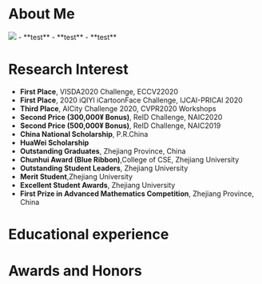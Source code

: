 # About Me
<img class="profile-picture" src="https://orienttraveller.github.io/sfr2.jpg">
- **test**
- **test**
- **test**


# Research Interest
- **First Place**, VISDA2020 Challenge, ECCV22020
- **First Place**, 2020 iQIYI iCartoonFace Challenge, IJCAI-PRICAI 2020
- **Third Place**, AICity Challenge 2020, CVPR2020 Workshops
- **Second Price (300,000¥ Bonus)**, ReID Challenge, NAIC2020
- **Second Price (500,000¥ Bonus)**, ReID Challenge, NAIC2019
- **China National Scholarship**, P.R.China
- **HuaWei Scholarship**
- **Outstanding Graduates**, Zhejiang Province, China
- **Chunhui Award (Blue Ribbon)**,College of CSE, Zhejiang University
- **Outstanding Student Leaders**, Zhejiang University
- **Merit Student**,Zhejiang University
- **Excellent Student Awards**, Zhejiang University
- **First Prize in Advanced Mathematics Competition**, Zhejiang Province, China

# Educational experience 

# Awards and Honors


